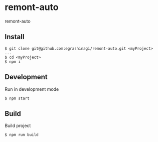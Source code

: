 # remont-auto
remont-auto

## Install
```
$ git clone git@github.com:egrashinagi/remont-auto.git <myProject>
...
$ cd <myProject>
$ npm i
```

## Development
Run in development mode
```
$ npm start
```

## Build
Build project
```
$ npm run build
```
